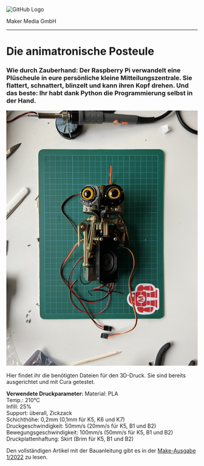 ![GitHub Logo](http://www.heise.de/make/icons/make_logo.png)

Maker Media GmbH
*** 

# Die animatronische Posteule

### Wie durch Zauberhand: Der Raspberry Pi verwandelt eine Plüscheule in eure persönliche kleine Mitteilungszentrale. Sie flattert, schnattert, blinzelt und kann ihren Kopf drehen. Und das beste: Ihr habt dank Python die Programmierung selbst in der Hand. 

![Picture](https://github.com/MakeMagazinDE/Posteule/blob/main/posteule.png)

Hier findet ihr die benötigten Dateien für den 3D-Druck. Sie sind bereits ausgerichtet und mit Cura getestet. 

<b>Verwendete Druckparameter:</b>
Material: PLA <br>
Temp.: 210°C <br>
Infill: 25% <br>
Support: überall, Zickzack <br>
Schichthöhe: 0,2mm (0,1mm für K5, K6 und K7) <br>
Druckgeschwindigkeit: 50mm/s (20mm/s für K5, B1 und B2) <br>
Bewegungsgeschwindigkeit: 100mm/s (50mm/s für K5, B1 und B2) <br>
Druckplattenhaftung: Skirt (Brim für K5, B1 und B2) <br>


Den vollständigen Artikel mit der Bauanleitung gibt es in der [Make-Ausgabe 1/2022](https://www.heise.de/select/make/2022/1/2135511401796522217) zu lesen. 
